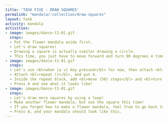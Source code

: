 ```yaml
---
title: 'TASK FIVE : DRAW SQUARES'
permalink: "mandala/:collection/draw-squares"
layout: task
activity: mandala
activities:
- image: images/dance-t1-01.gif
  steps:
  - Put the flower mandala aside first.
  - Let's draw squares!
  - Drawing a square is actually similar drawing a circle.
  - This time, you just have to move forward and turn 90 degrees 4 times!
- image: images/dance-t1-01.gif
  steps:
  - Let's use <bl>when [a v] key pressed</bl> for now, then attach <bl>pen down</bl>.
  - Attach <bl>repeat ()</bl>, and put 4.
  - Inside the repeat block, add <bl>move (50) steps</bl> and <bl>turn CW (90) degrees</bl>.
  - Press A and see what it looks like!
- image: images/dance-t1-01.gif
  steps:
  - Let's draw more squares by using a loop!
  - Make another flower mandala, but use the square this time!
  - If you forget how to make a flower mandala, feel free to go back to task 4.
  - Press A, and your mandala should look like this.
---
```

